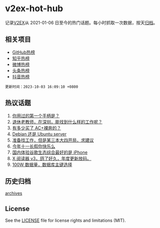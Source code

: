 # v2ex-hot-hub

 记录[V2EX](https://www.v2ex.com/)从 2021-01-06 日至今的热门话题。每小时抓取一次数据，按天[归档](archives)。
 
 ## 相关项目

- [GitHub热榜](https://github.com/lonnyzhang423/github-hot-hub)
- [知乎热榜](https://github.com/lonnyzhang423/zhihu-hot-hub)
- [微博热榜](https://github.com/lonnyzhang423/weibo-hot-hub)
- [头条热榜](https://github.com/lonnyzhang423/toutiao-hot-hub)
- [抖音热榜](https://github.com/lonnyzhang423/douyin-hot-hub)


 `更新时间：2023-10-03 16:09:10 +0800`

## 热议话题

1. [你用过的第一个手柄是？](https://www.v2ex.com/t/978665)
1. [退休老教师，在深圳，能找到什么样的工作呢？](https://www.v2ex.com/t/978678)
1. [有多少买了 AC+裸奔的？](https://www.v2ex.com/t/978600)
1. [Debian 还是 Ubuntu server](https://www.v2ex.com/t/978670)
1. [准备找工作，但是某三本大四开局，求建议](https://www.v2ex.com/t/978659)
1. [今年十一长假你快乐么](https://www.v2ex.com/t/978680)
1. [国内体验谷歌生态综合最好的是 iPhone](https://www.v2ex.com/t/978610)
1. [X 阅读器 v3，鸽了好久，年度更新放码。](https://www.v2ex.com/t/978710)
1. [100W 数据量，数据库主键选择](https://www.v2ex.com/t/978599)

## 历史归档

[archives](archives)

## License

See the [LICENSE](LICENSE) file for license rights and limitations (MIT).
